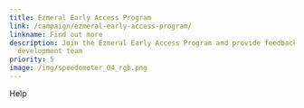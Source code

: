 ```yaml
---
title: Ezmeral Early Access Program
link: /campaign/ezmeral-early-access-program/
linkname: Find out more
description: Join the Ezmeral Early Access Program and provide feedback to our
  development team
priority: 5
image: /img/speedomoter_04_rgb.png
---
```

Help